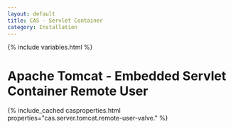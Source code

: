 ```yaml
---
layout: default
title: CAS - Servlet Container
category: Installation
---
```

{% include variables.html %}

# Apache Tomcat - Embedded Servlet Container Remote User

{% include_cached casproperties.html properties="cas.server.tomcat.remote-user-valve." %}
